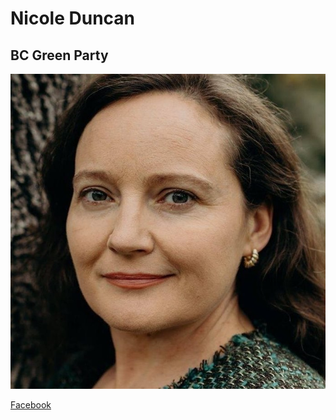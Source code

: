 # Nicole Duncan

## BC Green Party

![photo of Nicole Duncan](images/image24.jpg)

[Facebook](https://www.facebook.com/NicoleBCDuncan)
